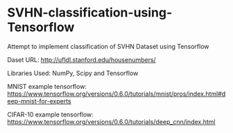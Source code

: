 # SVHN-classification-using-Tensorflow
Attempt to implement classification of SVHN Dataset using Tensorflow

Daset URL: http://ufldl.stanford.edu/housenumbers/

Libraries Used: NumPy, Scipy and Tensorflow

MNIST example tensorflow: https://www.tensorflow.org/versions/0.6.0/tutorials/mnist/pros/index.html#deep-mnist-for-experts

CIFAR-10 example tensorflow: https://www.tensorflow.org/versions/0.6.0/tutorials/deep_cnn/index.html
